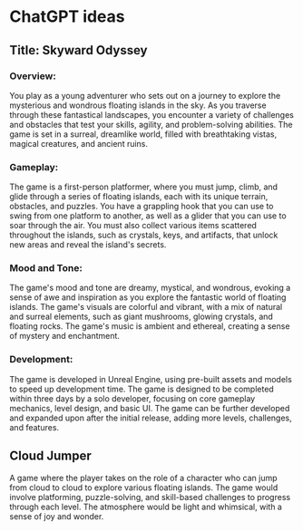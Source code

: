 # ChatGPT ideas

## Title: Skyward Odyssey

### Overview:

You play as a young adventurer who sets out on a journey to explore
the mysterious and wondrous floating islands in the sky. As you
traverse through these fantastical landscapes, you encounter a variety
of challenges and obstacles that test your skills, agility, and
problem-solving abilities. The game is set in a surreal, dreamlike
world, filled with breathtaking vistas, magical creatures, and ancient
ruins.


### Gameplay:

The game is a first-person platformer, where you must jump, climb, and
glide through a series of floating islands, each with its unique
terrain, obstacles, and puzzles. You have a grappling hook that you
can use to swing from one platform to another, as well as a glider
that you can use to soar through the air. You must also collect
various items scattered throughout the islands, such as crystals,
keys, and artifacts, that unlock new areas and reveal the island's
secrets.

### Mood and Tone:

The game's mood and tone are dreamy, mystical, and wondrous, evoking a
sense of awe and inspiration as you explore the fantastic world of
floating islands. The game's visuals are colorful and vibrant, with a
mix of natural and surreal elements, such as giant mushrooms, glowing
crystals, and floating rocks. The game's music is ambient and
ethereal, creating a sense of mystery and enchantment.

### Development:

The game is developed in Unreal Engine, using pre-built assets and
models to speed up development time. The game is designed to be
completed within three days by a solo developer, focusing on core
gameplay mechanics, level design, and basic UI. The game can be
further developed and expanded upon after the initial release, adding
more levels, challenges, and features.

## Cloud Jumper

A game where the player takes on the role of a character who can jump
from cloud to cloud to explore various floating islands. The game
would involve platforming, puzzle-solving, and skill-based challenges
to progress through each level. The atmosphere would be light and
whimsical, with a sense of joy and wonder.
